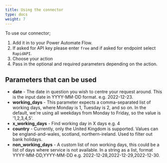 ```yaml
---
title: Using the connector
type: docs
weight: 7
---
```

To use our connector;
1. Add it in to your Power Automate Flow.
2. If asked for API key please enter `free` and if asked for endpoint select `RapidAPI`.
3. Choose your action
4. Pass in the optional and required parameters depending on the action. 
## Parameters that can be used
* __date__ - The date in question you wish to centre your request around. This is the input date in YYYY-MM-DD format. e.g. 2022-12-23.
* __working_days__ - This parameter expects a comma-separated list of working days, where Monday is 1, Tuesday is 2, and so on. In the default, we're using all weekdays from Monday to Friday, so the value is '1,2,3,4,5'.
* __x_working_days__ - Find working day in X days e.g. 4
* __country__ - Currently, only the United Kingdom is supported. Values can be england-and-wales, scotland, northern-ireland. Used to filter out bank holidays.
* __non_working_days__ - A custom list of non working days, this could be a list of days where service is not available. In a string as a list, format YYYY-MM-DD,YYYY-MM-DD e.g. 2022-12-28,2022-12-29,2022-12-30.